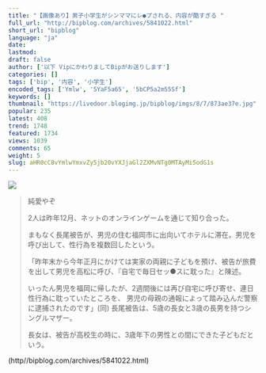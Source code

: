 ```yaml
---
title: "【画像あり】男子小学生がシンママにレ●プされる、内容が酷すぎる "
full_url: "http://bipblog.com/archives/5841022.html"
short_url: "bipblog"
language: "ja"
date: 
lastmod: 
draft: false
author: ['以下 VipにかわりましてBipがお送りします']
categories: []
tags: ['bip', '内容', '小学生']
encoded_tags: ['Ymlw', '5YaF5a65', '5bCP5a2m55Sf']
keywords: []
thumbnail: "https://livedoor.blogimg.jp/bipblog/imgs/8/7/873ae37e.jpg"
popular: 235
latest: 408
trend: 1748
featured: 1734
views: 1039
comments: 65
weight: 5
slug: aHR0cC8vYmlwYmxvZy5jb20vYXJjaGl2ZXMvNTg0MTAyMi5odG1s
---
```


![](https://livedoor.blogimg.jp/bipblog/imgs/8/7/873ae37e.jpg)

<blockquote> <p class='ent_body_p ent_kyocho '> 純愛やぞ</p><p class='ent_body_p ent_kyocho'>2人は昨年12月、ネットのオンラインゲームを通じて知り合った。 </p> <p class='ent_body_p ent_kyocho'>まもなく長尾被告が、男児の住む福岡市に出向いてホテルに滞在。男児を呼び出して、性行為を複数回したという。 </p> <p class='ent_body_p ent_kyocho'> 「昨年末から今年正月にかけては実家の両親に子どもを預け、被告が旅費を出して男児を高松に呼び、『自宅で毎日セッ●スに耽った』と陳述。 </p> <p class='ent_body_p ent_kyocho'>いったん男児を福岡に帰したが、2週間後には再び自宅に呼び寄せ、連日性行為に耽っていたところを、 男児の母親の通報によって踏み込んだ警察に逮捕されたのです」(同) 長尾被告は、5歳の長女と3歳の長男を持つシングルマザー。 </p> <p class='ent_body_p ent_kyocho'>長女は、被告が高校生の時に、3歳年下の男性との間にできた子どもだという。 </p></blockquote>

(http//bipblog.com/archives/5841022.html)

